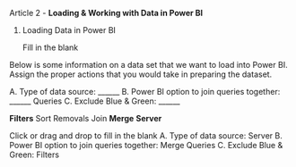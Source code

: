 Article 2 - **Loading & Working with Data in Power BI**

1.  Loading Data in Power BI

    Fill in the blank
  
  Below is some information on a data set that we want to load into Power BI. Assign the proper actions that you would take in preparing the dataset.

A. Type of data source: ______
B. Power BI option to join queries together: ______ Queries
C. Exclude Blue & Green: ______

**Filters**
Sort
Removals
Join
**Merge**
**Server**

Click or drag and drop to fill in the blank
A. Type of data source: Server
B. Power BI option to join queries together: Merge Queries
C. Exclude Blue & Green: Filters
